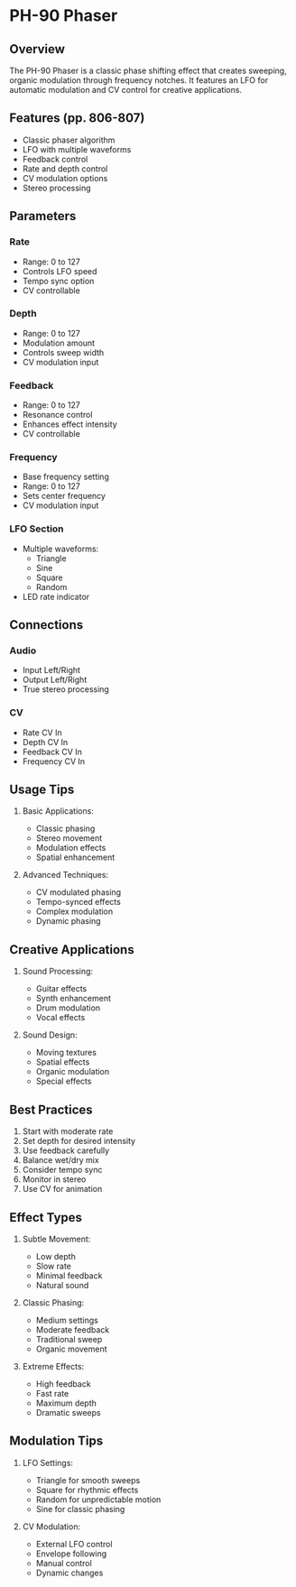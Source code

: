 # PH-90 Phaser

## Overview
The PH-90 Phaser is a classic phase shifting effect that creates sweeping, organic modulation through frequency notches. It features an LFO for automatic modulation and CV control for creative applications.

## Features (pp. 806-807)
- Classic phaser algorithm
- LFO with multiple waveforms
- Feedback control
- Rate and depth control
- CV modulation options
- Stereo processing

## Parameters

### Rate
- Range: 0 to 127
- Controls LFO speed
- Tempo sync option
- CV controllable

### Depth
- Range: 0 to 127
- Modulation amount
- Controls sweep width
- CV modulation input

### Feedback
- Range: 0 to 127
- Resonance control
- Enhances effect intensity
- CV controllable

### Frequency
- Base frequency setting
- Range: 0 to 127
- Sets center frequency
- CV modulation input

### LFO Section
- Multiple waveforms:
  - Triangle
  - Sine
  - Square
  - Random
- LED rate indicator

## Connections

### Audio
- Input Left/Right
- Output Left/Right
- True stereo processing

### CV
- Rate CV In
- Depth CV In
- Feedback CV In
- Frequency CV In

## Usage Tips
1. Basic Applications:
   - Classic phasing
   - Stereo movement
   - Modulation effects
   - Spatial enhancement

2. Advanced Techniques:
   - CV modulated phasing
   - Tempo-synced effects
   - Complex modulation
   - Dynamic phasing

## Creative Applications
1. Sound Processing:
   - Guitar effects
   - Synth enhancement
   - Drum modulation
   - Vocal effects

2. Sound Design:
   - Moving textures
   - Spatial effects
   - Organic modulation
   - Special effects

## Best Practices
1. Start with moderate rate
2. Set depth for desired intensity
3. Use feedback carefully
4. Balance wet/dry mix
5. Consider tempo sync
6. Monitor in stereo
7. Use CV for animation

## Effect Types
1. Subtle Movement:
   - Low depth
   - Slow rate
   - Minimal feedback
   - Natural sound

2. Classic Phasing:
   - Medium settings
   - Moderate feedback
   - Traditional sweep
   - Organic movement

3. Extreme Effects:
   - High feedback
   - Fast rate
   - Maximum depth
   - Dramatic sweeps

## Modulation Tips
1. LFO Settings:
   - Triangle for smooth sweeps
   - Square for rhythmic effects
   - Random for unpredictable motion
   - Sine for classic phasing

2. CV Modulation:
   - External LFO control
   - Envelope following
   - Manual control
   - Dynamic changes 